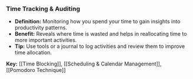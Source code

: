 ### Time Tracking & Auditing

- **Definition:** Monitoring how you spend your time to gain insights into productivity patterns.
- **Benefit:** Reveals where time is wasted and helps in reallocating time to more important activities.
- **Tip:** Use tools or a journal to log activities and review them to improve time allocation.

**Key:** [[Time Blocking]], [[Scheduling & Calendar Management]], [[Pomodoro Technique]]
